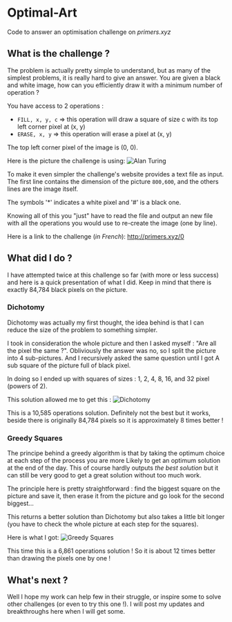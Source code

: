 # Optimal-Art
Code to answer an optimisation challenge on _primers.xyz_

## What is the challenge ?

The problem is actually pretty simple to understand, but as many of the simplest problems, it is really hard to give an answer.
You are given a black and white image, how can you efficiently draw it with a minimum number of operation ?

You have access to 2 operations :
- `FILL, x, y, c` => this operation will draw a square of size c with its top left corner pixel at (x, y)
- `ERASE, x, y` => this operation will erase a pixel at (x, y)

The top left corner pixel of the image is (0, 0).

Here is the picture the challenge is using:
![Alan Turing](http://primers.xyz/problems/0/turing.bmp)

To make it even simpler the challenge's website provides a text file as input.
The first line contains the dimension of the picture `800,600`, and the others lines are the image itself.

The symbols '*' indicates a white pixel and '#' is a black one.

Knowing all of this you "just" have to read the file and output an new file with all the operations you would use 
to re-create the image (one by line).

Here is a link to the challenge (*in French*): http://primers.xyz/0

## What did I do ?

I have attempted twice at this challenge so far (with more or less success) and here is a quick presentation of what I did.
Keep in mind that there is exactly 84,784 black pixels on the picture.

### Dichotomy

Dichotomy was actually my first thought, the idea behind is that I can reduce the size of the problem to something simpler.

I took in consideration the whole picture and then I asked myself : "Are all the pixel the same ?".
Obliviously the answer was no, so I split the picture into 4 sub-pictures. And I recursively asked the same question until I got
A sub square of the picture full of black pixel.

In doing so I ended up with squares of sizes : 1, 2, 4, 8, 16, and 32 pixel (powers of 2).

This solution allowed me to get this :
![Dichotomy](http://primers.xyz/problems/0/img/343258991124717361524089387826.png)

This is a 10,585 operations solution. Definitely not the best but it works, beside there is originally 84,784 pixels 
so it is approximately 8 times better !

### Greedy Squares

The principe behind a greedy algorithm is that by taking the optimum choice at each step of the process you are more
Likely to get an optimum solution at the end of the day.
This of course hardly outputs _the best solution_ but it can still be very good to get a great solution without too much work.

The principle here is pretty straightforward : find the biggest square on the picture and save it, 
then erase it from the picture and go look for the second biggest...

This returns a better solution than Dichotomy but also takes a little bit longer (you have to check the whole picture at each step for the squares).

Here is what I got:
![Greedy Squares](http://primers.xyz/problems/0/img/5214209496802891525707146705.png)

This time this is a 6,861 operations solution ! So it is about 12 times better than drawing the pixels one by one !

## What's next ?

Well I hope my work can help few in their struggle, or inspire some to solve other challenges (or even to try this one !).
I will post my updates and breakthroughs here when I will get some.
